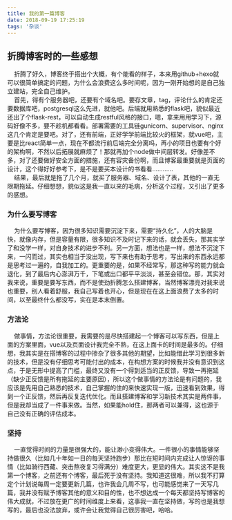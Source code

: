 ```yaml
---
title: 我的第一篇博客
date: 2018-09-19 17:25:19
tags: '杂谈'
---
```


## 折腾博客时的一些感想

&nbsp;&nbsp;&nbsp;&nbsp;折腾了好久，博客终于搭出个大概，有个能看的样子，本来用github+hexo就可以很简单搞定的问题，为什么会浪费这么多时间呢，因为一刚开始想的是自己独立建站，完全自己维护。  
&nbsp;&nbsp;&nbsp;&nbsp;首先，得有个服务器吧，还要有个域名吧。要存文章，tag，评论什么的肯定还要数据库吧，postgresql这么先进，就他吧。后端就用熟悉的flask吧，貌似最近还出了个flask-rest，可以自动生成restful风格的接口，嗯，拿来用用学习下，源码好像不多，要不趁机都看看。部署需要的工具链gunicorn、supervisor、nginx这几个肯定是要吧。对了，还有前端，正好学学前端比较火的框架，就vue吧，主要是比react简单一点，现在不都流行前后端完全分离吗，再小的项目也要有个好的架构啊，不然以后拓展就麻烦了！那就再加个node做中间层转发。好像差不多，对了还要做好安全方面的措施，还有容灾备份啊，而且博客最重要就是页面的设计，这个得好好参考下，是不是要买本设计的书看看…………  
&nbsp;&nbsp;&nbsp;&nbsp;结果，最后就是拖了几个月，就买了服务器、域名、设计了表，其他的一直无限期拖延。仔细想想，貌似这是我一直以来的毛病，分析这个过程，又引出了更多的感想。
### 为什么要写博客
&nbsp;&nbsp;&nbsp;&nbsp;为什么要写博客，因为很多知识需要沉淀下来，需要“持久化”，人的大脑是快，就像内存，但是容量有限，很多知识不及时记下来的话，就会丢失，那其实学了和没学一样，对自身技术的进步不利。另一方面，想法也是一样，想法不沉淀下来，一闪而过，其实也相当于没出现，写下来也有助于思考，写出来的东西永远都是思考过一遍的，自我加工的。更重要的是，如果不经常写，那这种写的能力就会退化，到了最后内心澎湃万千，下笔或出口都平平淡淡，甚至会错位。那，其实对我来说，重要是要写东西，而不是使劲折腾怎么搭建博客，当然博客漂亮对我来说也重要，别人看着舒服，我自己写着也开心，但是现在在这上面浪费了太多的时间，以至最终什么都没写，实在是本末倒置。
### 方法论
&nbsp;&nbsp;&nbsp;&nbsp;做事情，方法论很重要，我需要的是尽快搭建起一个博客可以写东西，但是上面的方案里面，vue以及页面设计我完全不熟，在这上面卡的时间是最多的。仔细想，我其实是在搭博客的过程中掺杂了很多其他的期望，比如能借此学习到很多新的技术，但是没有仔细思考可能付出的成本，在构想方案的时候我并没有意识到这点，于是无形中提高了门槛，最终又没有一个得到适当的正反馈，导致一再拖延（缺少正反馈是所有拖延的主要原因），所以这个做事情的方法论是有问题的，我应该是先用自己熟悉的技术，自己掌握的住的来快速实现一版，迅速看到效果，得到一个正反馈，然后再反复迭代优化。而且搭建博客和学习新技术其实是两件事，但是我却当成了一件事来做。当然，如果能hold住，那两者可以兼得，这也源于自己没有正确的评估成本。  
### 坚持
&nbsp;&nbsp;&nbsp;&nbsp;一直觉得时间的力量是很强大的，能让渺小变得伟大。一件很小的事情能够坚持做很久（比如几十年如一日的每天坚持跑步）那比在短时间内完成让人惊讶的事情（比如骑行西藏、突击熬夜复习得满分）难度更大，更显的伟大。其实这不是我第一个博客，之前还有个博客，最后死于没有坚持。我知道这很难，所以我不打算定个计划说每周一定要更新几篇，也许我会几周不写，也可能感觉来了一天写几篇，我并没有赋予博客其他的意义和目的性，也不想达成一个每天都坚持写博客的伟大成就，不过放在更广的时间维度上来看，这事我一直在坚持做，写的也是我想写的，最后也没法放弃，或许会让我觉得自己很厉害吧，哈哈。
